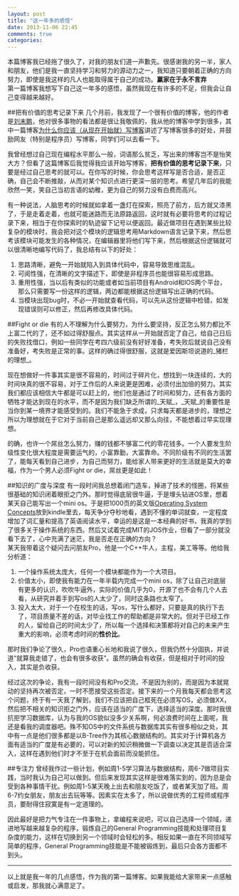 ```yaml
---
layout: post
title: "这一年多的感悟"
date: 2013-11-06 22:45
comments: true
categories: 
---
```

本篇博客我已经拖了很久了，对我的朋友们道一声歉先。很感谢我的另一半，家人和朋友，他们是我一直坚持学习和努力的源动力之一，我知道只要朝着正确的方向努力，即使是我这样的凡人也能取得属于自己的成功。**赢家在于永不言弃**  
第一篇博客我想写下自己这一年多的感悟，虽然我现在有许多的不足，但我会让自己变得越来越好。

##把有价值的思考记录下来
几个月前，我发现了一个很有价值的博客，他的作者是[刘末鹏][mindhacks]，他对很多事物的看法都是很让我敬佩的，我从他的博客中学到很多，其中一篇博客[为什么你应该（从现在开始就）写博客][why_blog_now]讲述了写博客很多的好处，并鼓励网友（特别是程序员）写博客，同学们可以去看一下。

我曾经想过自己现在编程水平那么一般，词语那么贫乏，写出来的博客岂不是怡笑大方？但看了这篇博客后我觉得我应该开始写博客，**把有价值的思考记录下来**，只要是经过自己思考的就可以。在你写的时候，你会思考这样写是否合适，是否正确，自己会不断推敲，从而对某个知识点进行更深一层的思考。希望几年后的我能欣然一笑，笑自己当初言语的幼稚，更为自己的努力没有白费而高兴。

有一种说法，人脑思考的时候就如拿着一盏灯在探索，照亮了前方，后方就又漆黑了，于是走着走着，也就可能迷路而无法原路返回，这时就有必要将思考的过程记录下来，相当于在你探索时的轨迹留下记号以便返回。最近做项目在遇到某些比较复杂的模块时，我会把对这个模块的逻辑思考用Markdown语言记录下来，然后思考该模块可能发生的各种情况，在编辑器里将他们写下来，然后根据这份逻辑就可以很清晰地编写代码了，我总结有以下的好处：

1. 思路清晰，避免一开始就陷入到具体代码中，容易导致思维混乱。
2. 可阅性强，在清晰的文字描述下，即使是非程序员也能很容易形成思路。
2. 重用性强，当以后有类似的功能或者如当前项目有Android和IOS两个平台，那么只需要写一份这样的逻辑，两边都能根据这份逻辑写出正确的代码。
3. 当模块出现bug时，不必一开始就查看代码，可以先从这份逻辑中检错，如发现错误则可以修正，然后再修改具体代码。

##Fight or die
有的人不理解为什么要努力，为什么要坚持，反正怎么努力都比不上富二代的了，还不如过得舒服点。其实这样从一开始就否定了自己，给自己日后的失败找借口，例如一些同学在考四六级前没有好好准备，考失败后就说自己没有准备好，考失败是正常的事。这样的确过得很舒服，这就是爱因斯坦说道的_猪栏的理想_。

现在想做好一件事其实是很不容易的，时间过于碎片化，想找到一块连续的，大的时间块真的很不容易，对于工作后的人来说更是困难，必须付出加倍的努力。其实我们都应该相信大牛都是可以赶上的，他们也是通过了时间和努力，还有各方面的牺牲才能达到现在的水平，而不是因为我们缺乏所谓的_天赋_，_天赋_的重要性是当你到某一境界才能感受到的。我们不能急于求成，只求每天都是进步的，理想之所以为理想就在于它对于当前自己是那么遥远却又那么向往，不能想着过早实现理想。

的确，也许一个屌丝怎么努力，赚的钱都不够富二代的零花钱多。一个人要发生阶级性变化很大程度是需要运气的，小富靠勤，大富靠命。不同阶级有不同的生活罢了，能每天看到自己进步，为自己而努力，能给家人带来更好的生活就是莫大的幸福，作为一个男人必须Fight or die，屌丝更是如此！

##知识的广度与深度
有一段时间我总想着闭门造车，掉进了技术的怪圈，将某些很基础的知识闭着眼拒之门外。那时觉得底层很牛逼，于是埋头钻进OS里，想着某天自己能写出一个mini os。于是把1000页的英文版[Operating System Concepts][osc]放到kindle里去，每天争分夺秒地看，遇到不懂的单词就查，一定程度增加了词汇量和提高了英语阅读水平，幸运的是这是一本经典的好书，我真的学到了很多关于操作系统的东西。然后又试着完成MIT的JOS作业，但看了一部分就没看下去了，心中充满了迷茫，我是否走在正确的方向？  
某天我带着这个疑问去问朋友Pro，他是一个C++牛人，主程，美工等等。他给我分析道：

1. 一个操作系统太庞大，任何一个模块都能作为一个大项目。
2. 价值太小，即使我有能力在一年半载内完成一个mini os，除了让自己对底层有更多的认识，吹吹牛逼外，实际的价值几乎为0，开源了也不会有几个人去看，从研究并着手到写os的人太少了，同时这条路也太窄了。
3. 投入太大，对于一个在校生的话，写os，写什么都好，只要是真的执行下去了，项目质量不差的话，对毕业找工作的帮助都是非常大的。但对于已经工作的人，留给自己的时间太少了，所以每一个选择和决策都将对自己的未来产生重大的影响，必须考虑时间的**性价比**。

那时我们争论了很久，Pro也语重心长地和我说了很久，但我仍然十分固执，并说道“就算我走错了，也会有很多收获”。虽然的确会有收获，但是相对于时间的投入，其实是负收获。

经过这次的争论，我有一段时间没有和Pro交流，不是因为别的，而是因为本就晃动的坚持再次被否定，一时不愿接受这些否定。接下来的一个月我每天都会思考这个问题，终于有一天我了解到，我们不应该把自己框死在必须写OS，必须做XX，然后把不相关的知识拒之门外，应该在适当的广度下，选择适当的深度。那时我很抗拒学习数据库，认为与我的OS貌似没多少关系啊，何必浪费时间在上面呢，我还是看我的调度器吧。殊不知OS中的文件系统与数据库其实有很多相似之处，其中有一点是他们很多都是以B-Tree作为其核心数据结构的。其实对于计算机各方面有适当的广度是有必要的，可以对新的知识稍微做一下调查以决定其是否适合深入，这样在遇到他们时才不至于在机会面前而没能抓住。

##专注力
曾经我作过一些计划，例如周1-5学习算法与数据结构，周6-7做项目实践，当时我认为自己可以做到。但后来发现其实这样是很难落实到的，因为总是会受到各种事情干扰。例如周1-5某天晚上出去和朋友吃饭了，或者某天加了班。周6-7约女朋友，朋友出去玩等等。因素实在太多了，所以说做优秀的工程师或程序员，要耐得住寂寞是有一定道理的。

因此最好是把力气专注在一件事物上，拿编程来说吧，可以自己选择一个领域，递进地写越来越复杂的程序，锻炼自己的General Programming技能和处理项目复杂度的能力，这样在切换到另一个领域时会轻松的多。相反如果一直在不同领域写简单的程序，General Programming技能是不能被锻炼到，最后只会各方面都不到头。

-------------
以上就是我一年的几点感悟，作为我的第一篇博客。如果我能给大家带来一点感触或启发，那我就心满意足了。

[osc]:http://www.amazon.com/Operating-System-Concepts-Abraham-Silberschatz/dp/1118063333
[mindhacks]:http://mindhacks.cn/
[why_blog_now]:http://mindhacks.cn/2009/02/15/why-you-should-start-blogging-now/
